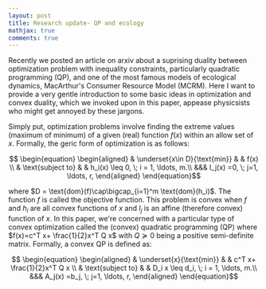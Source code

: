 ```yaml
---
layout: post
title: Research update- QP and ecology
mathjax: true
comments: true
---
```


Recently we posted an article on arxiv about a suprising duality between optimization problem with inequality constraints, particularly quadratic programming (QP), and one of the most famous models of ecological dynamics, MacArthur's Consumer Resource Model (MCRM). Here I want to provide a very gentle introduction to some basic ideas in optimization and convex duality, which we invoked upon in this paper, appease physicsists who might get annoyed by these jargons.  

Simply put, optimization problems involve finding the extreme values (maximum of minimum) of a given (real) function $f(x)$ within an allow set of $x$. Formally, the geric form of optimization is as follows:

$$ 
\begin{equation}
\begin{aligned}
& \underset{x\in D}{\text{min}}
& & f(x) \\
& \text{subject to}
& & h_i(x) \leq 0, \; i = 1, \ldots, m.\\
&&& l_j(x) =0, \; j=1, \ldots, r,
\end{aligned}
\end{equation}$$

where $D = \text{dom}(f)\cap\bigcap_{i=1}^m \text{dom}(h_i)$. The function $f$ is called the objective function. This problem is convex when $f$ and $h_i$ are all convex functions of $x$ and $l_j$ is an affine (therefore convex) function of $x$. In this paper, we're concerned with a particular type of convex optimization called the (convex) quadratic programming (QP) where $f(x)=c^T x+ \frac{1}{2}x^T Q x$ with $Q\succeq 0$ being a positive semi-definite matrix. Formally, a convex QP is defined as:

$$ 
\begin{equation}
\begin{aligned}
& \underset{x}{\text{min}}
& & c^T x+ \frac{1}{2}x^T Q x \\
& \text{subject to}
& & D_i x \leq d_i, \; i = 1, \ldots, m.\\
&&& A_j(x) =b_j, \; j=1, \ldots, r,
\end{aligned}
\end{equation}$$
